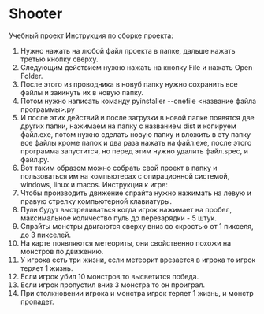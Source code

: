 # Shooter
Учебный проект
Инструкция по сборке проекта:
1. Нужно нажать на любой файл проекта в папке, дальше нажать третью кнопку сверху.
2. Следующим действием нужно нажать на кнопку File и нажать Open Folder.
3. После этого из проводника в новуб папку нужно сохранить все файлы и закинуть их в новую папку.
4. Потом нужно написать команду pyinstaller --onefile <название файла программы>.py
5. И после этих действий и после загрузки в новой папке появятся две других папки, нажимаем на папку с названием dist и копируем файл.exe, потом нужно сделать новую папку и вложить в эту папку все файлы кроме папок и два раза нажать на файл.exe, после этого программа запустится, но перед этим нужно удалить файл.spec, и файл.py.
6. Вот таким образом можно собрать свой проект в папку и пользоваться им на компьютерах с опирационной системой, windows, linux и macos.
Инструкция к игре:
1. Чтобы производить движение спрайта нужно нажимать на левую и правую стрелку компьютерной клавиатуры.
2. Пули будут выстреливаться когда игрок нажимает на пробел, максимальное количество пуль до перезарядки - 5 штук.
3. Спрайты монстры двигаются сверху вниз со скростью от 1 пикселя, до 3 пикселей.
4. На карте появляются метеориты, они свойственно похожи на монстров по движению.
5. У игрока есть три жизни, если метеорит врезается в игрока то игрок теряет 1 жизнь.
6. Если игрок убил 10 монстров то высветится победа.
7. Если игрок пропустил вниз 3 монстра то он проиграл.
8. При столкновении игрока и монстра игрок теряет 1 жизнь, и монстр пропадет.  
